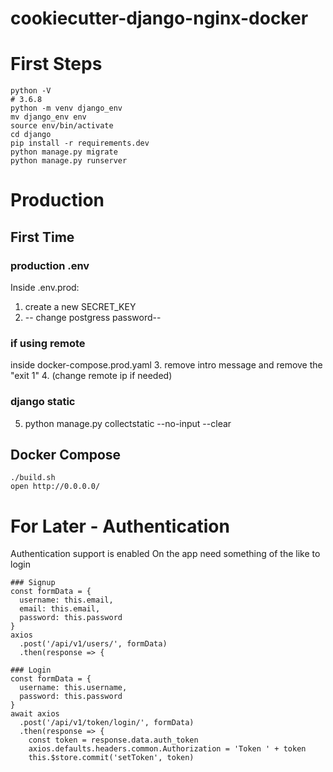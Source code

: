 # cookiecutter-django-nginx-docker

# First Steps
```
python -V
# 3.6.8
python -m venv django_env
mv django_env env
source env/bin/activate
cd django
pip install -r requirements.dev
python manage.py migrate
python manage.py runserver
```

# Production

## First Time
### production .env

Inside .env.prod:
1. create a new SECRET_KEY
2. -- change postgress password--

### if using remote
inside docker-compose.prod.yaml
3. remove intro message and remove the "exit 1"
4. (change remote ip if needed)

### django static
5. python manage.py collectstatic --no-input --clear

## Docker Compose

```
./build.sh
open http://0.0.0.0/
```

# For Later - Authentication

Authentication support is enabled
On the app need something of the like to login

```
### Signup
const formData = {
  username: this.email,
  email: this.email,
  password: this.password
}
axios
  .post('/api/v1/users/', formData)
  .then(response => {

### Login
const formData = {
  username: this.username,
  password: this.password
}
await axios
  .post('/api/v1/token/login/', formData)
  .then(response => {
    const token = response.data.auth_token
    axios.defaults.headers.common.Authorization = 'Token ' + token
    this.$store.commit('setToken', token)
```
